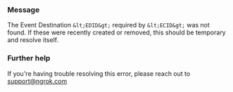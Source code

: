 
### Message
The Event Destination `&lt;EDID&gt;` required by `&lt;ECID&gt;` was not found. If these were recently created or removed, this should be temporary and resolve itself.

### Further help
If you're having trouble resolving this error, please reach out to [support@ngrok.com](mailto:support@ngrok.com?subject=Help%20with%20ERR_NGROK_6006)

